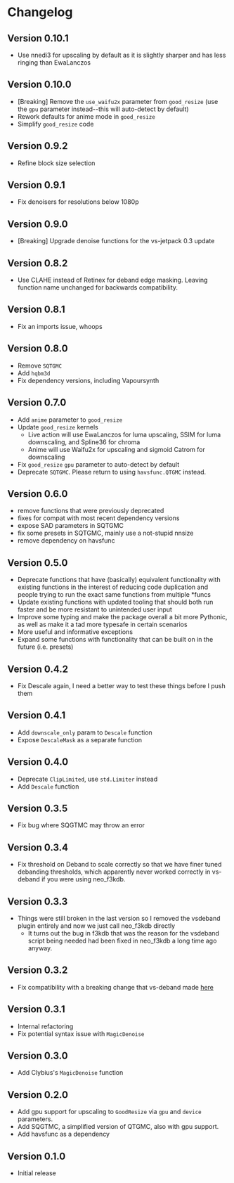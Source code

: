 # Changelog

## Version 0.10.1

- Use nnedi3 for upscaling by default as it is slightly sharper and has less ringing than EwaLanczos

## Version 0.10.0

- [Breaking] Remove the `use_waifu2x` parameter from `good_resize` (use the `gpu` parameter instead--this will auto-detect by default)
- Rework defaults for anime mode in `good_resize`
- Simplify `good_resize` code

## Version 0.9.2

- Refine block size selection

## Version 0.9.1

- Fix denoisers for resolutions below 1080p

## Version 0.9.0

- [Breaking] Upgrade denoise functions for the vs-jetpack 0.3 update

## Version 0.8.2

- Use CLAHE instead of Retinex for deband edge masking. Leaving function name unchanged for backwards compatibility.

## Version 0.8.1

- Fix an imports issue, whoops

## Version 0.8.0

- Remove `SQTGMC`
- Add `hqbm3d`
- Fix dependency versions, including Vapoursynth

## Version 0.7.0

- Add `anime` parameter to `good_resize`
- Update `good_resize` kernels
  - Live action will use EwaLanczos for luma upscaling, SSIM for luma downscaling, and Spline36 for chroma
  - Anime will use Waifu2x for upscaling and sigmoid Catrom for downscaling
- Fix `good_resize` `gpu` parameter to auto-detect by default
- Deprecate `SQTGMC`. Please return to using `havsfunc.QTGMC` instead.

## Version 0.6.0

- remove functions that were previously deprecated
- fixes for compat with most recent dependency versions
- expose SAD parameters in SQTGMC
- fix some presets in SQTGMC, mainly use a not-stupid nnsize
- remove dependency on havsfunc

## Version 0.5.0

- Deprecate functions that have (basically) equivalent functionality with existing functions in the interest of reducing code duplication and people trying to run the exact same functions from multiple \*funcs
- Update existing functions with updated tooling that should both run faster and be more resistant to unintended user input
- Improve some typing and make the package overall a bit more Pythonic, as well as make it a tad more typesafe in certain scenarios
- More useful and informative exceptions
- Expand some functions with functionality that can be built on in the future (i.e. presets)

## Version 0.4.2

- Fix Descale again, I need a better way to test these things before I push them

## Version 0.4.1

- Add `downscale_only` param to `Descale` function
- Expose `DescaleMask` as a separate function

## Version 0.4.0

- Deprecate `ClipLimited`, use `std.Limiter` instead
- Add `Descale` function

## Version 0.3.5

- Fix bug where SQGTMC may throw an error

## Version 0.3.4

- Fix threshold on Deband to scale correctly so that we have finer tuned debanding thresholds, which apparently never worked correctly in vs-deband if you were using neo_f3kdb.

## Version 0.3.3

- Things were still broken in the last version so I removed the vsdeband plugin entirely and now we just call neo_f3kdb directly
  - It turns out the bug in f3kdb that was the reason for the vsdeband script being needed had been fixed in neo_f3kdb a long time ago anyway.

## Version 0.3.2

- Fix compatibility with a breaking change that vs-deband made [here](https://github.com/Irrational-Encoding-Wizardry/vs-deband/commit/f9a9a9b3fed8319e0ec4c2237e6f9cd215b61619)

## Version 0.3.1

- Internal refactoring
- Fix potential syntax issue with `MagicDenoise`

## Version 0.3.0

- Add Clybius's `MagicDenoise` function

## Version 0.2.0

- Add gpu support for upscaling to `GoodResize` via `gpu` and `device` parameters.
- Add SQGTMC, a simplified version of QTGMC, also with gpu support.
- Add havsfunc as a dependency

## Version 0.1.0

- Initial release
